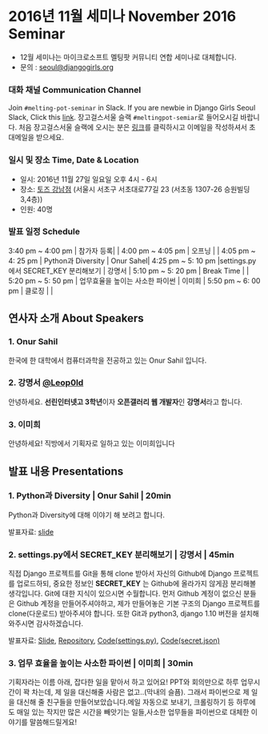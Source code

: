 # 2016년 11월 세미나 November 2016 Seminar
* 12월 세미나는 마이크로소프트 멜팅팟 커뮤니티 연합 세미나로 대체합니다.
* 문의 : seoul@djangogirls.org

### 대화 채널 Communication Channel
Join `#melting-pot-seminar` in Slack.
If you are newbie in Django Girls Seoul Slack, Click this [link](
http://slack.djangogirlsseoul.org/
).
장고걸스서울 슬랙 `#meltingpot-semiar`로 들어오시길 바랍니다.
처음 장고걸스서울 슬랙에 오시는 분은 [링크](http://slack.djangogirlsseoul.org/)를 클릭하시고 이메일을 작성하셔서 초대메일을 받으세요.

### 일시 및 장소 Time, Date & Location
* 일시: 2016년 11월 27일 일요일 오후 4시 - 6시
* 장소: [토즈 강남점](http://www.toz.co.kr/branch/main/index.htm?id=10) (서울시 서초구 서초대로77길 23 (서초동 1307-26 승원빌딩 3,4층))
* 인원: 40명

### 발표 일정 Schedule 

3:40 pm ~ 4:00 pm | 참가자 등록| |
4:00 pm ~ 4:05 pm | 오프닝 | |
4:05 pm ~ 4: 25 pm | Python과 Diversity | Onur Sahel|
4:25 pm ~ 5: 10 pm |settings.py에서 SECRET_KEY 분리해보기 | 강명서 |
5:10 pm ~ 5: 20 pm | Break Time | |
5:20 pm ~ 5: 50 pm | 업무효율을 높이는 사소한 파이썬 | 이미희 |
5:50 pm ~ 6: 00 pm | 클로징 | |

## 연사자 소개 About Speakers
### 1. Onur Sahil

한국에 한 대학에서 컴퓨터과학을 전공하고 있는 Onur Sahil 입니다.

### 2. 강명서 [@Leop0ld](https://github.com/Leop0ld)

안녕하세요. **선린인터넷고 3학년**이자 **오픈갤러리 웹 개발자**인 **강명서**라고 합니다.

### 3. 이미희

안녕하세요! 직방에서 기획자로 일하고 있는 이미희입니다

## 발표 내용 Presentations
### 1. Python과 Diversity | Onur Sahil | 20min
Python과 Diversity에 대해 이야기 해 보려고 합니다. 

발표자료: [slide](http://www.slideshare.net/OnurSahilCERIT/pyhton-diversity)

### 2. settings.py에서 SECRET_KEY 분리해보기 | 강명서 | 45min

직접 Django 프로젝트를 Git을 통해 clone 받아서 자신의 Github에 Django 프로젝트를 업로드하되, 중요한 정보인 **SECRET_KEY** 는 Github에 올라가지 않게끔 분리해볼 생각입니다. Git에 대한 지식이 있으시면 수월합니다.
먼저 Github 계정이 없으신 분들은 Github 계정을 만들어주셔야하고, 제가 만들어놓은 기본 구조의 Django 프로젝트를 clone(다운로드) 받아주셔야 합니다.
또한 Git과 python3, django 1.10 버전을 설치해와주시면 감사하겠습니다.

발표자료: [Slide](http://www.slideshare.net/ssuseraaed82/djangogirls-11-seminar), [Repository](https://github.com/Leop0ld/djangogirls_tutorial), [Code(settings.py)](https://gist.github.com/Leop0ld/a09d2eb69a0a510420e64d353907071b), [Code(secret.json)](https://gist.github.com/Leop0ld/a7a790879ff4d922cfc564e36f9d5e57)

### 3. 업무 효율을 높이는 사소한 파이썬 | 이미희 | 30min

기획자라는 이름 아래, 잡다한 일을 맡아서 하고 있어요! PPT와 회의만으로 하루 업무시간이 꽉 차는데, 제 일을 대신해줄 사람은 없고..(막내의 슬픔). 그래서 파이썬으로 제 일을 대신해 줄 친구들을 만들어보았습니다.메일 자동으로 보내기, 크롤링하기 등 하루에도 매일 있는 작지만 많은 시간을 빼앗기는 일들,사소한 업무들을 파이썬으로 대체한 이야기를 말씀해드릴게요!


